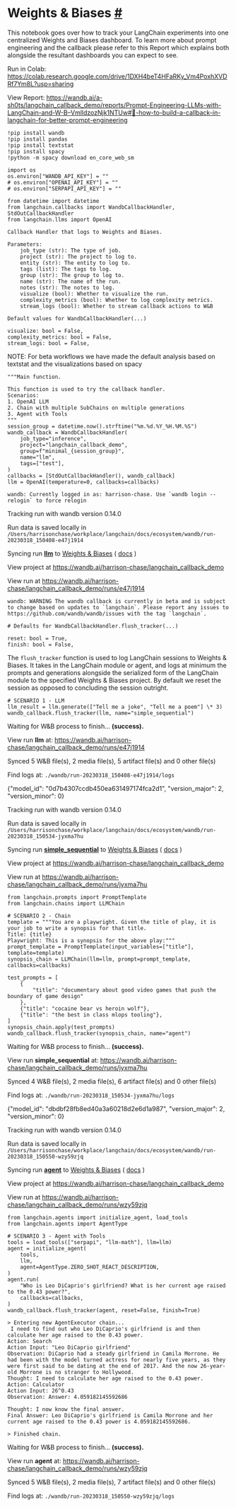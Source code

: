 


 Weights & Biases
 [#](#weights-biases "Permalink to this headline")
=====================================================================



 This notebook goes over how to track your LangChain experiments into one centralized Weights and Biases dashboard. To learn more about prompt engineering and the callback please refer to this Report which explains both alongside the resultant dashboards you can expect to see.
 



 Run in Colab: https://colab.research.google.com/drive/1DXH4beT4HFaRKy_Vm4PoxhXVDRf7Ym8L?usp=sharing
 



 View Report: https://wandb.ai/a-sh0ts/langchain_callback_demo/reports/Prompt-Engineering-LLMs-with-LangChain-and-W-B–VmlldzozNjk1NTUw#👋-how-to-build-a-callback-in-langchain-for-better-prompt-engineering
 







```
!pip install wandb
!pip install pandas
!pip install textstat
!pip install spacy
!python -m spacy download en_core_web_sm

```










```
import os
os.environ["WANDB_API_KEY"] = ""
# os.environ["OPENAI_API_KEY"] = ""
# os.environ["SERPAPI_API_KEY"] = ""

```










```
from datetime import datetime
from langchain.callbacks import WandbCallbackHandler, StdOutCallbackHandler
from langchain.llms import OpenAI

```








```
Callback Handler that logs to Weights and Biases.

Parameters:
    job_type (str): The type of job.
    project (str): The project to log to.
    entity (str): The entity to log to.
    tags (list): The tags to log.
    group (str): The group to log to.
    name (str): The name of the run.
    notes (str): The notes to log.
    visualize (bool): Whether to visualize the run.
    complexity_metrics (bool): Whether to log complexity metrics.
    stream_logs (bool): Whether to stream callback actions to W&B

```






```
Default values for WandbCallbackHandler(...)

visualize: bool = False,
complexity_metrics: bool = False,
stream_logs: bool = False,

```




 NOTE: For beta workflows we have made the default analysis based on textstat and the visualizations based on spacy
 







```
"""Main function.

This function is used to try the callback handler.
Scenarios:
1. OpenAI LLM
2. Chain with multiple SubChains on multiple generations
3. Agent with Tools
"""
session_group = datetime.now().strftime("%m.%d.%Y_%H.%M.%S")
wandb_callback = WandbCallbackHandler(
    job_type="inference",
    project="langchain_callback_demo",
    group=f"minimal_{session_group}",
    name="llm",
    tags=["test"],
)
callbacks = [StdOutCallbackHandler(), wandb_callback]
llm = OpenAI(temperature=0, callbacks=callbacks)

```








```
wandb: Currently logged in as: harrison-chase. Use `wandb login --relogin` to force relogin

```




 Tracking run with wandb version 0.14.0
 

 Run data is saved locally in
 `/Users/harrisonchase/workplace/langchain/docs/ecosystem/wandb/run-20230318_150408-e47j1914` 


 Syncing run
 **[llm](https://wandb.ai/harrison-chase/langchain_callback_demo/runs/e47j1914)**
 to
 [Weights & Biases](https://wandb.ai/harrison-chase/langchain_callback_demo) 
 (
 [docs](https://wandb.me/run) 
 )
   



 View project at
 <https://wandb.ai/harrison-chase/langchain_callback_demo>


 View run at
 <https://wandb.ai/harrison-chase/langchain_callback_demo/runs/e47j1914>




```
wandb: WARNING The wandb callback is currently in beta and is subject to change based on updates to `langchain`. Please report any issues to https://github.com/wandb/wandb/issues with the tag `langchain`.

```








```
# Defaults for WandbCallbackHandler.flush_tracker(...)

reset: bool = True,
finish: bool = False,

```




 The
 `flush_tracker`
 function is used to log LangChain sessions to Weights & Biases. It takes in the LangChain module or agent, and logs at minimum the prompts and generations alongside the serialized form of the LangChain module to the specified Weights & Biases project. By default we reset the session as opposed to concluding the session outright.
 







```
# SCENARIO 1 - LLM
llm_result = llm.generate(["Tell me a joke", "Tell me a poem"] \* 3)
wandb_callback.flush_tracker(llm, name="simple_sequential")

```






 Waiting for W&B process to finish...
 **(success).** 


 View run
 **llm** 
 at:
 <https://wandb.ai/harrison-chase/langchain_callback_demo/runs/e47j1914>
  

 Synced 5 W&B file(s), 2 media file(s), 5 artifact file(s) and 0 other file(s)
 

 Find logs at:
 `./wandb/run-20230318_150408-e47j1914/logs` 


 {"model_id": "0d7b4307ccdb450ea631497174fca2d1", "version_major": 2, "version_minor": 0}
 

 Tracking run with wandb version 0.14.0
 

 Run data is saved locally in
 `/Users/harrisonchase/workplace/langchain/docs/ecosystem/wandb/run-20230318_150534-jyxma7hu` 


 Syncing run
 **[simple_sequential](https://wandb.ai/harrison-chase/langchain_callback_demo/runs/jyxma7hu)**
 to
 [Weights & Biases](https://wandb.ai/harrison-chase/langchain_callback_demo) 
 (
 [docs](https://wandb.me/run) 
 )
   



 View project at
 <https://wandb.ai/harrison-chase/langchain_callback_demo>


 View run at
 <https://wandb.ai/harrison-chase/langchain_callback_demo/runs/jyxma7hu>








```
from langchain.prompts import PromptTemplate
from langchain.chains import LLMChain

```










```
# SCENARIO 2 - Chain
template = """You are a playwright. Given the title of play, it is your job to write a synopsis for that title.
Title: {title}
Playwright: This is a synopsis for the above play:"""
prompt_template = PromptTemplate(input_variables=["title"], template=template)
synopsis_chain = LLMChain(llm=llm, prompt=prompt_template, callbacks=callbacks)

test_prompts = [
    {
        "title": "documentary about good video games that push the boundary of game design"
    },
    {"title": "cocaine bear vs heroin wolf"},
    {"title": "the best in class mlops tooling"},
]
synopsis_chain.apply(test_prompts)
wandb_callback.flush_tracker(synopsis_chain, name="agent")

```






 Waiting for W&B process to finish...
 **(success).** 


 View run
 **simple_sequential** 
 at:
 <https://wandb.ai/harrison-chase/langchain_callback_demo/runs/jyxma7hu>
  

 Synced 4 W&B file(s), 2 media file(s), 6 artifact file(s) and 0 other file(s)
 

 Find logs at:
 `./wandb/run-20230318_150534-jyxma7hu/logs` 


 {"model_id": "dbdbf28fb8ed40a3a60218d2e6d1a987", "version_major": 2, "version_minor": 0}
 

 Tracking run with wandb version 0.14.0
 

 Run data is saved locally in
 `/Users/harrisonchase/workplace/langchain/docs/ecosystem/wandb/run-20230318_150550-wzy59zjq` 


 Syncing run
 **[agent](https://wandb.ai/harrison-chase/langchain_callback_demo/runs/wzy59zjq)**
 to
 [Weights & Biases](https://wandb.ai/harrison-chase/langchain_callback_demo) 
 (
 [docs](https://wandb.me/run) 
 )
   



 View project at
 <https://wandb.ai/harrison-chase/langchain_callback_demo>


 View run at
 <https://wandb.ai/harrison-chase/langchain_callback_demo/runs/wzy59zjq>








```
from langchain.agents import initialize_agent, load_tools
from langchain.agents import AgentType

```










```
# SCENARIO 3 - Agent with Tools
tools = load_tools(["serpapi", "llm-math"], llm=llm)
agent = initialize_agent(
    tools,
    llm,
    agent=AgentType.ZERO_SHOT_REACT_DESCRIPTION,
)
agent.run(
    "Who is Leo DiCaprio's girlfriend? What is her current age raised to the 0.43 power?",
    callbacks=callbacks,
)
wandb_callback.flush_tracker(agent, reset=False, finish=True)

```








```
> Entering new AgentExecutor chain...
 I need to find out who Leo DiCaprio's girlfriend is and then calculate her age raised to the 0.43 power.
Action: Search
Action Input: "Leo DiCaprio girlfriend"
Observation: DiCaprio had a steady girlfriend in Camila Morrone. He had been with the model turned actress for nearly five years, as they were first said to be dating at the end of 2017. And the now 26-year-old Morrone is no stranger to Hollywood.
Thought: I need to calculate her age raised to the 0.43 power.
Action: Calculator
Action Input: 26^0.43
Observation: Answer: 4.059182145592686

Thought: I now know the final answer.
Final Answer: Leo DiCaprio's girlfriend is Camila Morrone and her current age raised to the 0.43 power is 4.059182145592686.

> Finished chain.

```




 Waiting for W&B process to finish...
 **(success).** 


 View run
 **agent** 
 at:
 <https://wandb.ai/harrison-chase/langchain_callback_demo/runs/wzy59zjq>
  

 Synced 5 W&B file(s), 2 media file(s), 7 artifact file(s) and 0 other file(s)
 

 Find logs at:
 `./wandb/run-20230318_150550-wzy59zjq/logs` 





